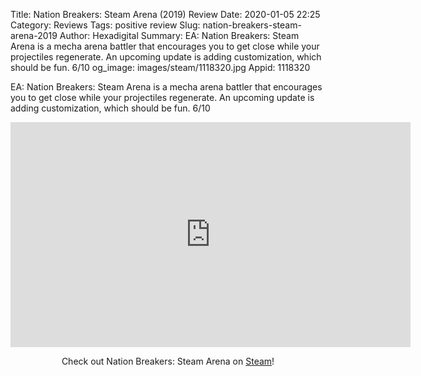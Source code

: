 Title: Nation Breakers: Steam Arena (2019) Review
Date: 2020-01-05 22:25
Category: Reviews
Tags: positive review
Slug: nation-breakers-steam-arena-2019
Author: Hexadigital
Summary: EA: Nation Breakers: Steam Arena is a mecha arena battler that encourages you to get close while your projectiles regenerate. An upcoming update is adding customization, which should be fun. 6/10
og_image: images/steam/1118320.jpg
Appid: 1118320

EA: Nation Breakers: Steam Arena is a mecha arena battler that encourages you to get close while your projectiles regenerate. An upcoming update is adding customization, which should be fun. 6/10

<center><iframe src="https://www.youtube.com/embed/3EEC6loBMzY?feature=oembed" allow="accelerometer; autoplay; encrypted-media; gyroscope; picture-in-picture" width="640" height="360" frameborder="0"></iframe>

Check out Nation Breakers: Steam Arena on [Steam](https://store.steampowered.com/app/1118320/?curator_clanid=34633900)!</center>
